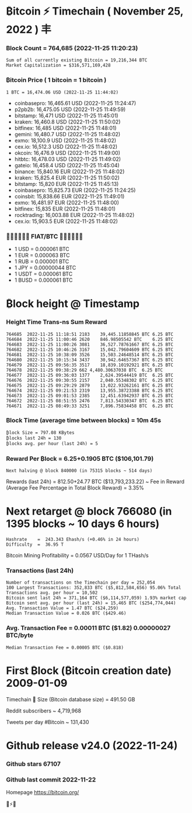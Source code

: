 # ₿itcoin ⚡ Timechain ( November 25, 2022 ) 丰
### Block Count	= 764,685 (2022-11-25 11:20:23)
    Sum of all currently existing Bitcoin = 19,216,344 BTC
    Market Capitalization = $316,571,169,428
### ₿itcoin Price  ( 1 bitcoin = 1 bitcoin )
	1 BTC = 16,474.06 USD (2022-11-25 11:44:02)
- coinbasepro: 16,465.61 USD (2022-11-25 11:24:47)
- p2pb2b: 16,475.05 USD (2022-11-25 11:49:59)
- bitstamp: 16,471 USD (2022-11-25 11:45:01)
- kraken: 16,460.8 USD (2022-11-25 11:50:02)
- bitfinex: 16,485 USD (2022-11-25 11:48:01)
- gemini: 16,480.7 USD (2022-11-25 11:48:02)
- exmo: 18,100.9 USD (2022-11-25 11:48:02)
- cex.io: 16,512.3 USD (2022-11-25 11:48:02)
- okcoin: 16,476.9 USD (2022-11-25 11:49:00)
- hitbtc: 16,478.03 USD (2022-11-25 11:49:02)
- gateio: 16,458.4 USD (2022-11-25 11:45:04)
- binance: 15,840.16 EUR (2022-11-25 11:48:02)
- kraken: 15,825.4 EUR (2022-11-25 11:50:02)
- bitstamp: 15,820 EUR (2022-11-25 11:45:13)
- coinbasepro: 15,825.73 EUR (2022-11-25 11:24:25)
- coinsbit: 15,838.66 EUR (2022-11-25 11:49:01)
- exmo: 16,481.97 EUR (2022-11-25 11:48:00)
- bitfinex: 15,835 EUR (2022-11-25 11:48:01)
- rocktrading: 16,003.88 EUR (2022-11-25 11:48:02)
- cex.io: 15,903.5 EUR (2022-11-25 11:48:02)
### 💱💶💵💷💴💱 FIAT/BTC 💱💴💷💵💶💱
- 1 USD = 0.000061 BTC
- 1 EUR = 0.000063 BTC
- 1 RUB = 0.000001 BTC
- 1 JPY = 0.00000044 BTC
- 1 USDT = 0.000061 BTC
- 1 BUSD = 0.000061 BTC
# ₿lock height @ Timestamp
### Height	Time	Trans-ns	Sum	Reward
    764685	2022-11-25 11:18:51	2183	39,445.11858845 BTC	6.25 BTC
    764684	2022-11-25 11:00:46	2620	846.98505542 BTC	6.25 BTC
    764683	2022-11-25 11:00:26	3081	36,527.78761667 BTC	6.25 BTC
    764682	2022-11-25 10:46:26	3167	15,042.79604609 BTC	6.25 BTC
    764681	2022-11-25 10:38:09	3526	15,503.24648514 BTC	6.25 BTC
    764680	2022-11-25 10:15:34	3437	30,942.64657367 BTC	6.25 BTC
    764679	2022-11-25 09:56:35	3517	18,839.10192921 BTC	6.25 BTC
    764678	2022-11-25 09:38:29	662	4,480.30637038 BTC	6.25 BTC
    764677	2022-11-25 09:36:03	1377	2,624.39544419 BTC	6.25 BTC
    764676	2022-11-25 09:30:55	2157	2,040.55348302 BTC	6.25 BTC
    764675	2022-11-25 09:29:29	2879	13,022.93262161 BTC	6.25 BTC
    764674	2022-11-25 09:21:53	2319	13,955.38723388 BTC	6.25 BTC
    764673	2022-11-25 09:01:53	2385	12,451.63942937 BTC	6.25 BTC
    764672	2022-11-25 08:51:55	2476	7,813.54330347 BTC	6.25 BTC
    764671	2022-11-25 08:49:33	3251	7,896.75834458 BTC	6.25 BTC
### Block Time (average time between blocks) = 10m 45s
    ₿lock Size = 797.08 KBytes
    ₿locks last 24h = 130
    ₿locks avg. per hour (last 24h) = 5
### Reward Per ₿lock = 6.25+0.1905 BTC ($106,101.79) 
    Next halving @ block 840000 (in 75315 blocks ~ 514 days)
Rewards (last 24h) = 812.50+24.77 BTC ($13,793,233.22) ~ Fee in Reward (Average Fee Percentage in Total Block Reward) = 3.35%
# Next retarget @ block 766080 (in 1395 blocks ~ 10 days 6 hours)
    Hashrate    =  243.343 Ehash/s (+0.46% in 24 hours)
    Difficulty  =  36.95 T 
Bitcoin Mining Profitability = 0.0567 USD/Day for 1 THash/s
### Transactions (last 24h)
    Number of transactions on the Timechain per day = 252,054
    100 Largest Transactions: 352,833 BTC ($5,812,584,656) 95.06% Total
    Transactions avg. per hour = 10,502
    Bitcoin sent last 24h = 371,164 BTC ($6,114,577,059) 1.93% market cap
    Bitcoin sent avg. per hour (last 24h) = 15,465 BTC ($254,774,044)
    Avg. Transaction Value = 1.47 BTC ($24,259)
    Median Transaction Value = 0.026 BTC ($429.46)
### Avg. Transaction Fee = 0.00011 BTC ($1.82) 0.00000027 BTC/byte
    Median Transaction Fee = 0.00005 BTC ($0.818)
# First ₿lock (₿itcoin creation date)	2009-01-09
Timechain 🪩 Size (Bitcoin database size) = 491.50 GB

Reddit subscribers ~ 4,719,968

Tweets per day #Bitcoin ~ 131,430
# Github release	v24.0 (2022-11-24)
### Github stars	67107
### Github last commit	2022-11-22
Homepage	https://bitcoin.org/

💙⚡💜
